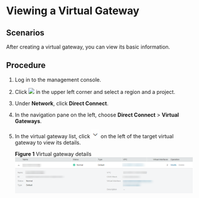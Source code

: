 # Viewing a Virtual Gateway<a name="EN-US_TOPIC_0115751844"></a>

## Scenarios<a name="section2490392594350"></a>

After creating a virtual gateway, you can view its basic information.

## Procedure<a name="section15897201552915"></a>

1.  Log in to the management console.
2.  Click  ![](figures/d00356819-云计算开发部-公有云_iaas-image-f1cac6ef-c4f7-462b-a7f1-85e988937e64.png)  in the upper left corner and select a region and a project.
3.  Under  **Network**, click  **Direct Connect**.
4.  In the navigation pane on the left, choose  **Direct Connect**  \>  **Virtual Gateways**.
5.  In the virtual gateway list, click  ![](figures/en-us_image_0115777458.png)  on the left of the target virtual gateway to view its details.

    **Figure  1**  Virtual gateway details<a name="fig1544419135355"></a>  
    ![](figures/virtual-gateway-details.png "virtual-gateway-details")



